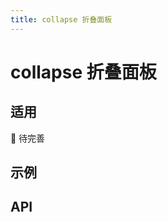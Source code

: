 ```yaml
---
title: collapse 折叠面板
---
```


# collapse 折叠面板

## 适用

🚧 待完善

## 示例

<!-- <preview path="./def.vue"></preview> -->

## API

<API src="./data.json" lang="zh"></API>

<API src="./data2.json" lang="zh"></API>
